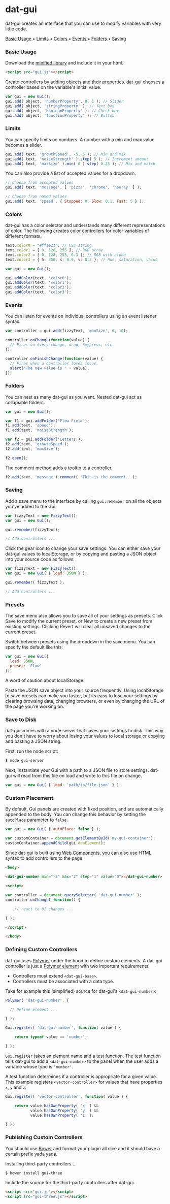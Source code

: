 # dat-gui

dat-gui creates an interface that you can use to modify variables with very little code. 

[ Basic Usage ]( #basic-usage ) •
[ Limits ]( #limits ) •
[ Colors ]( #colors ) •
[ Events ]( #events ) •
[ Folders ]( #folders ) •
[ Saving ]( #saving )

### Basic Usage 

Download the [minified library]( todo ) and include it in your html.

```html
<script src="gui.js"></script>
```

Create controllers by adding objects and their properties. dat-gui chooses a controller based on the variable's initial value.

```javascript
var gui = new Gui();
gui.add( object, 'numberProperty', 0, 1 ); // Slider
gui.add( object, 'stringProperty' ); // Text box
gui.add( object, 'booleanProperty' ); // Check box
gui.add( object, 'functionProperty' ); // Button
```

### Limits

You can specify limits on numbers. A number with a min and max value becomes a slider.

```javascript
gui.add( text, 'growthSpeed', -5, 5 ); // Min and max
gui.add( text, 'noiseStrength' ).step( 5 ); // Increment amount
gui.add( text, 'maxSize' ).min( 0 ).step( 0.25 ); // Mix and match
```

You can also provide a list of accepted values for a dropdown.

```javascript
// Choose from accepted values
gui.add( text, 'message', [ 'pizza', 'chrome', 'hooray' ] );

// Choose from named values
gui.add( text, 'speed', { Stopped: 0, Slow: 0.1, Fast: 5 } );
```

### Colors

dat-gui has a color selector and understands many different representations of color. The following creates color controllers for color variables of different formats.


```javascript
text.color0 = "#ffae23"; // CSS string
text.color1 = [ 0, 128, 255 ]; // RGB array
text.color2 = [ 0, 128, 255, 0.3 ]; // RGB with alpha
text.color3 = { h: 350, s: 0.9, v: 0.3 }; // Hue, saturation, value

var gui = new Gui();

gui.addColor(text, 'color0');
gui.addColor(text, 'color1');
gui.addColor(text, 'color2');
gui.addColor(text, 'color3');

```

### Events 

You can listen for events on individual controllers using an event listener syntax.

```javascript
var controller = gui.add(fizzyText, 'maxSize', 0, 10);

controller.onChange(function(value) {
  // Fires on every change, drag, keypress, etc.
});

controller.onFinishChange(function(value) {
  // Fires when a controller loses focus.
  alert("The new value is " + value);
});
```

### Folders

You can nest as many dat-gui as you want. Nested dat-gui act as collapsible folders.

```javascript
var gui = new Gui();

var f1 = gui.addFolder('Flow Field');
f1.add(text, 'speed');
f1.add(text, 'noiseStrength');

var f2 = gui.addFolder('Letters');
f2.add(text, 'growthSpeed');
f2.add(text, 'maxSize');

f2.open();
```

The comment method adds a tooltip to a controller.

```javascript
f2.add(text, 'message').comment( 'This is the comment.' );
```

### Saving 

Add a save menu to the interface by calling `gui.remember` on all the objects you've added to the Gui.

```javascript
var fizzyText = new FizzyText();
var gui = new Gui();

gui.remember(fizzyText);

// Add controllers ...
```

Click the gear icon to change your save settings. You can either save your dat-gui values to localStorage, or by copying and pasting a JSON object into your source code as follows:

```javascript
var fizzyText = new FizzyText();
var gui = new Gui( { load: JSON } );

gui.remember( fizzyText );

// Add controllers ...
```

### Presets 

The save menu also allows you to save all of your settings as presets. Click Save to modify the current preset, or New to create a new preset from existing settings. Clicking Revert will clear all unsaved changes to the current preset.

Switch between presets using the dropdown in the save menu. You can specify the default like this:

```javascript
var gui = new Gui({
  load: JSON,
  preset: 'Flow'
});
```

A word of caution about localStorage:

Paste the JSON save object into your source frequently. Using localStorage to save presets can make you faster, but its easy to lose your settings by clearing browsing data, changing browsers, or even by changing the URL of the page you're working on.

### Save to Disk 

dat-gui comes with a node server that saves your settings to disk. This way you don't have to worry about losing your values to local storage or copying and pasting a JSON string.

First, run the node script:

```sh
$ node gui-server
```

Next, instantiate your Gui with a path to a JSON file to store settings. dat-gui will read from this file on load and write to this file on change.

```javascript
var gui = new Gui( { load: 'path/to/file.json' } );
```

### Custom Placement 

By default, Gui panels are created with fixed position, and are automatically appended to the body. You can change this behavior by setting the `autoPlace` parameter to `false`.

```javascript
var gui = new Gui( { autoPlace: false } );

var customContainer = document.getElementById('my-gui-container');
customContainer.appendChild(gui.domElement);
```

Since dat-gui is built using [Web Components]( todo ), you can also use HTML syntax to add controllers to the page.

```html
<body>
  
<dat-gui-number min="-2" max="2" step="1" value="0"></dat-gui-number>

<script>

var controller = document.querySelector( 'dat-gui-number' );
controller.onChange( function() {

    // react to UI changes ...

} );

</script>

</body>
```


### Defining Custom Controllers 

dat-gui uses [Polymer]( todo ) under the hood to define custom elements. A dat-gui controller is just a [Polymer element]( todo ) with two important requirements:

- Controllers must extend `<dat-gui-base>`.
- Controllers must be associated with a data type.

Take for example this (simplified) source for dat-gui's `<dat-gui-number>`:

```javascript
Polymer( 'dat-gui-number', {

  // Define element ...

} );

Gui.register( 'dat-gui-number', function( value ) {

    return typeof value == 'number';

} );
```

`Gui.register` takes an element name and a test function. The test function tells dat-gui to add a `<dat-gui-number>` to the panel when the user adds a variable whose type is `'number'`.

A test function determines if a controller is appropriate for a given value. This example registers `<vector-controller>` for values that have properties `x`, `y` and `z`.

```javascript
Gui.register( 'vector-controller', function( value ) {

    return value.hasOwnProperty( 'x' ) &&
           value.hasOwnProperty( 'y' ) &&
           value.hasOwnProperty( 'z' );

} );
```

### Publishing Custom Controllers 

You should use [Bower]( todo ) and format your plugin all nice and it should have a certain prefix yada yada.

Installing third-party controllers ... 

```sh
$ bower install gui-three
```

Include the source for the third-party controllers after dat-gui.

```html
<script src="gui.js"></script>
<script src="gui-three.js"></script>
```
